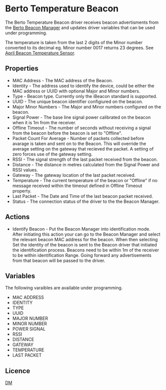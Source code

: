 # Berto Temperature Beacon

The Berto Temperature Beacon driver receives beacon advertisments from the [Berto Beacon Manager](../../src/Berto_BeaconManager/README.md) and updates driver variables that can be used under programming.

The temperature is taken from the last 2 digits of the Minor number converted to its decimal eg. Minor number 0017 returns 23 degrees. See [April Beacon Temperature Sensor](https://blog.aprbrother.com/product/abtemp).

## Properties

* MAC Address - The MAC address of the Beacon.
* Identity - The address used to identify the device, could be either the MAC address or UUID with optional Major and Minor numbers.
* Type - Beacon type. Currently only the iBeacon standard is supported.
* UUID - The unique beacon identifier configiured on the beacon.
* Major Minor Numbers - The Major and Minor numbers configured on the beacon.
* Signal Power - The base line signal power calibrated on the beacon when it is 1m from the receiver.
* Offline Timeout - The number of seconds without receiving a signal from the beacon before the beacon is set to "Offline".
* Packet Count For Average - Number of packets collected before avarage is taken and sent on to the Beacon. This will override the average setting on the gateway that recieved the packet. A setting of zero forces use of the gateway setting.
* RSSI - The signal strength of the last packet received from the beacon.
* Distance - The distance in metres calculated from the Signal Power and RSSI values.
* Gateway - The gateway location of the last packet received.
* Temperature - The current temperature of the beacon or "Offline" if no message received within the timeout defined in Offline Timeout property.
* Last Packet - The Date and Time of the last beacon packet received.
* Status - The connection status of the driver to the the Beacon Manager.

## Actions

* Identify Beacon - Put the Beacon Manager into identification mode. After initiating this action your can go to the Beacon Manager and select the relevant beacon MAC address for the beacon. When then selecting Set the identity of the beacon is sent to the Beacon driver that initiated the identification process. Beacons need to be within 1m of the receiver to be within identification Range. Going forward any advertisements from that beacon will be passed to the driver.

## Variables

The following varaibles are available under programming.

* MAC ADDRESS
* IDENTITY
* TYPE
* UUID
* MAJOR NUMBER
* MINOR NUMBER
* POWER SIGNAL
* RSSI
* DISTANCE
* GATEWAY
* TEMPERATURE
* LAST PACKET

## Licence

[DM](../../LICENSE.md)